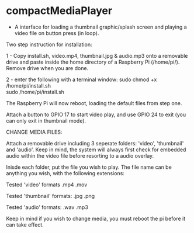 # compactMediaPlayer

- A interface for loading a thumbnail graphic/splash screen and playing a video file on button press (in loop).

Two step instruction for installation:

1 - Copy install.sh, video.mp4, thumbnail.jpg & audio.mp3 onto a removable drive and paste inside the home directory of a Raspberry Pi (/home/pi/). Remove drive when you are done.

2 - enter the following with a terminal window:
sudo chmod +x /home/pi/install.sh       
sudo /home/pi/install.sh 



The Raspberry Pi will now reboot, loading the default files from step one. 

Attach a button to GPIO 17 to start video play, and use GPIO 24 to exit (you can only exit in thumbnail mode).

CHANGE MEDIA FILES:

Attach a removable drive including 3 seperate folders: 'video', 'thumbnail' and 'audio'. 
Keep in mind, the system will always first check for embedded audio within the video file before resorting to a audio overlay.

Inisde each folder, put the file you wish to play. The file name can be anything you wish, with the following extensions:

Tested 'video' formats 
  .mp4
  .mov

Tested 'thumbnail' formats:
  .jpg
  .png 
  
Tested 'audio' formats:
  .wav
  .mp3
  
 Keep in mind if you wish to change media, you must reboot the pi before it can take effect.







